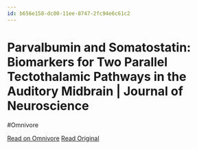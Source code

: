 ```yaml
---
id: b656e158-dc00-11ee-8747-2fc94e6c61c2
---
```


# Parvalbumin and Somatostatin: Biomarkers for Two Parallel Tectothalamic Pathways in the Auditory Midbrain | Journal of Neuroscience
#Omnivore

[Read on Omnivore](https://omnivore.app/me/parvalbumin-and-somatostatin-biomarkers-for-two-parallel-tectoth-18e15ac8013)
[Read Original](https://www.jneurosci.org/content/44/10/e1655232024?rss=1)


